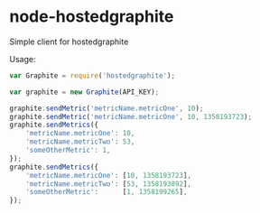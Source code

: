 node-hostedgraphite
===================

Simple client for hostedgraphite

Usage:
```javascript
var Graphite = require('hostedgraphite');

var graphite = new Graphite(API_KEY);

graphite.sendMetric('metricName.metricOne', 10);
graphite.sendMetric('metricName.metricOne', 10, 1358193723);
graphite.sendMetrics({
    'metricName.metricOne': 10,
    'metricName.metricTwo': 53,
    'someOtherMetric': 1,
});
graphite.sendMetrics({
    'metricName.metricOne': [10, 1358193723],
    'metricName.metricTwo': [53, 1358193892],
    'someOtherMetric':      [1, 1358199265],
});
```